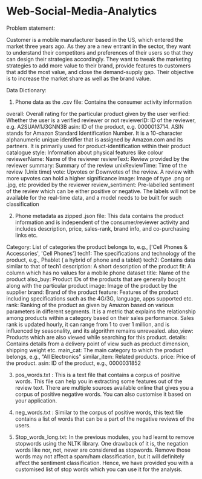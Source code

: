 # Web-Social-Media-Analytics
Problem statement:

Customer is a mobile manufacturer based in the US, which entered the market three years ago. As they are a new entrant in the sector, they want to understand their competitors and preferences of their users so that they can design their strategies accordingly. They want to tweak the marketing strategies to add more value to their brand, provide features to customers that add the most value, and close the demand-supply gap. Their objective is to increase the market share as well as the brand value.

Data Dictionary:

1. Phone data as the .csv file: Contains the consumer activity information 

overall:  Overall rating for the particular product given by the user
verified: Whether the user is a verified reviewer or not
reviewerID: ID of the reviewer, e.g. A2SUAM1J3GNN3B
asin:  ID of the product, e.g. 0000013714. ASIN stands for Amazon Standard Identification Number. It is a 10-character alphanumeric unique identifier that is assigned by Amazon.com and its partners. It is primarily used for product-identification within their product catalogue
style: Information about physical features like colour
reviewerName: Name of the reviewer
reviewText: Review provided by the reviewer
summary: Summary of the review
unixReviewTime: Time of the review (Unix time)
vote: Upvotes or Downvotes of the review. A review with more upvotes can hold a higher significance
image: Image of type .png or .jpg, etc provided by the reviewer
review_sentiment: Pre-labelled sentiment of the review which can be either positive or negative. The labels will not be available for the real-time data, and a model needs to be built for such classification
 

2. Phone metadata as zipped .json file: This data contains the product information and is independent of the consumer/reviewer activity and includes description, price, sales-rank, brand info, and co-purchasing links etc.

Category:  List of categories the product belongs to, e.g., ['Cell Phones & Accessories', 'Cell Phones']
tech1:  The specifications and technology of the product, e.g., Phablet ( a hybrid of phone and a tablet)
tech2:  Contains data similar to that of tech1
description: A short description of the product
fit: A column which has no values for a mobile phone dataset 
title: Name of the product
also_buy: Product IDs of the products that are generally bought along with the particular product
image: Image of the product by the supplier
brand: Brand of the product
feature: Features of the product including specifications such as the 4G/3G, language, apps supported etc.
rank: Ranking of the product as given by Amazon based on various parameters in different segments. It is a metric that explains the relationship among products within a category based on their sales performance. Sales rank is updated hourly, it can range from 1 to over 1 million, and is influenced by seasonality, and its algorithm remains unrevealed.
also_view: Products which are also viewed while searching for this product.
details: Contains details from a delivery point of view such as product dimension, shipping weight etc.
main_cat: The main category to which the product belongs, e.g., “All Electronics”
similar_item: Related products.
price: Price of the product.
asin: ID of the product, e.g., 0000031852
 
3. pos_words.txt : This is a text file that contains a corpus of positive words. This file can help you in extracting some features out of the review text. There are multiple sources available online that gives you a corpus of positive negative words. You can also customise it based on your application.

4.  neg_words.txt : Similar to the corpus of positive words, this text file contains a list of words that can be a part of the negative reviews of the users.

5. Stop_words_long.txt: In the previous modules, you had learnt to remove stopwords using the NLTK library. One drawback of it is, the negation words like nor, not, never are considered as stopwords. Remove those words may not affect a spam/ham classification, but it will definitely affect the sentiment classification. Hence, we have provided you with a customised list of stop words which you can use it for the analysis.
